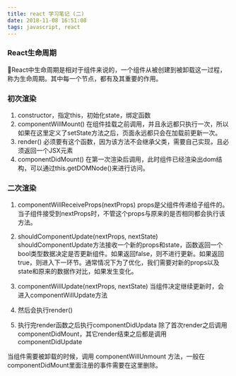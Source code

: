```yaml
---
title: react 学习笔记 (二)
date: 2018-11-08 16:51:08
tags: javascript, react
---
```


### React生命周期

React中生命周期是相对于组件来说的，一个组件从被创建到被卸载这一过程，称为生命周期。其中每一个节点，都有及其重要的作用。

### 初次渲染

1. constructor，指定this，初始化state，绑定函数
2. componentWillMount()
在组件挂载之前调用，并且永远都只执行一次，所以如果在这里定义了setState方法之后，页面永远都只会在加载前更新一次。
3. render()
必须要有这个函数，因为该方法不会继承父类，需要自己实现，且必须返回一个JSX元素
4. componentDidMount()
在第一次渲染后调用，此时组件已经渲染出dom结构，可以通过this.getDOMNode()来进行访问。 

### 二次渲染
1. componentWillReceiveProps(nextProps)
props是父组件传递给子组件的。当子组件接受到nextProps时，不管这个props与原来的是否相同都会执行该方法。

2. shouldComponentUpdate(nextProps, nextState)
shouldComponentUpdate方法接收一个新的props和state，函数返回一个bool类型数据决定是否更新组件。如果返回false，则不进行更新。如果返回true，则进入下一环节。通常情况下为了优化，我们需要对新的props以及state和原来的数据作对比，如果发生变化。

3. componentWillUpdate(nextProps, nextState)
当组件决定继续更新时，会进入componentWillUpdate方法

4. 然后会执行render()

5. 执行完render函数之后执行componentDidUpdata
除了首次render之后调用componentDidMount，其它render结束之后都是调用componentDidUpdate

当组件需要被卸载的时候，调用 componentWillUnmount 方法，一般在componentDidMount里面注册的事件需要在这里删除。
